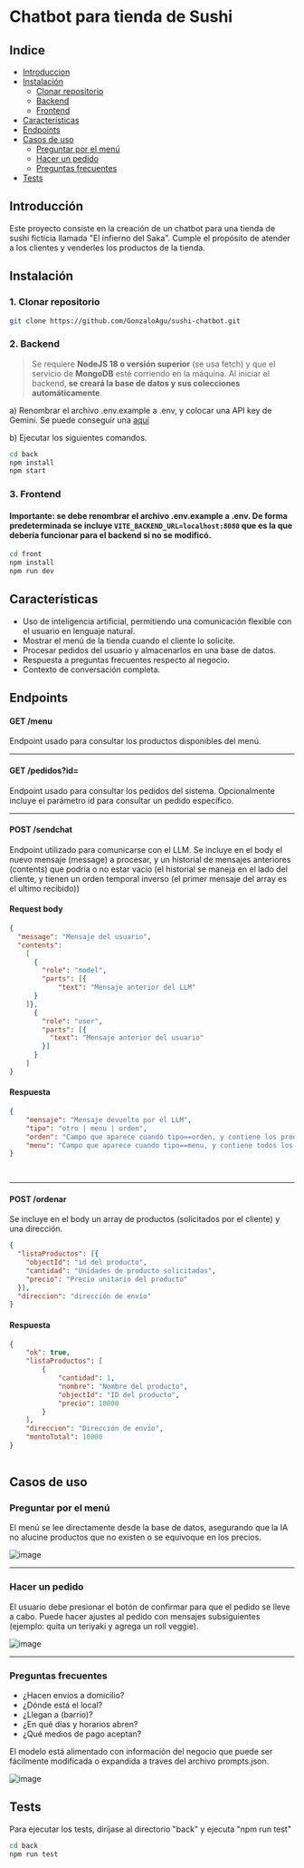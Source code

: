 # Chatbot para tienda de Sushi

## Indice

- [Introduccion](#introducción)
- [Instalación](#instalación)
  - [Clonar repositorio](#1-clonar-repositorio)
  - [Backend](#2-backend)
  - [Frontend](#3-frontend)
- [Características](#características)
- [Endpoints](#endpoints)
- [Casos de uso](#casos-de-uso)
  - [Preguntar por el menú](#preguntar-por-el-menú)
  - [Hacer un pedido](#hacer-un-pedido)
  - [Preguntas frecuentes](#preguntas-frecuentes)
- [Tests](#tests)

## Introducción
Este proyecto consiste en la creación de un chatbot para una tienda de sushi ficticia llamada "El infierno del Saka". Cumple el propósito de atender a los clientes y venderles los productos de la tienda.

## Instalación

### 1. Clonar repositorio
```bash
git clone https://github.com/GonzaloAgu/sushi-chatbot.git
```

### 2. Backend

> Se requiere **NodeJS 18 o versión superior** (se usa fetch) y que el servicio de **MongoDB** esté corriendo en la máquina. Al iniciar el backend, **se creará la base de datos y sus colecciones automáticamente**.

a) Renombrar el archivo .env.example a .env, y colocar una API key de Gemini. Se puede conseguir una [aquí](https://aistudio.google.com/apikey)

b) Ejecutar los siguientes comandos.

```bash
cd back
npm install
npm start
```

### 3. Frontend

#### **Importante**: se debe renombrar el archivo .env.example a .env. De forma predeterminada se incluye ``VITE_BACKEND_URL=localhost:8080`` que es la que debería funcionar para el backend si no se modificó.

```bash
cd front
npm install
npm run dev
```

## Características
- Uso de inteligencia artificial, permitiendo una comunicación flexible con el usuario en lenguaje natural.
- Mostrar el menú de la tienda cuando el cliente lo solicite.
- Procesar pedidos del usuario y almacenarlos en una base de datos.
- Respuesta a preguntas frecuentes respecto al negocio.
- Contexto de conversación completa.

## Endpoints

#### **GET /menu**

Endpoint usado para consultar los productos disponibles del menú.

---

#### **GET /pedidos?id=**

Endpoint usado para consultar los pedidos del sistema. Opcionalmente incluye el parámetro id para consultar un pedido específico.

---

#### **POST /sendchat**

Endpoint utilizado para comunicarse con el LLM. Se incluye en el body el nuevo mensaje (message) a procesar, y un historial de mensajes anteriores (contents) que podría o no estar vacío (el historial se maneja en el lado del cliente, y tienen un orden temporal inverso (el primer mensaje del array es el ultimo recibido))

#### Request body
```json
{
  "message": "Mensaje del usuario",
  "contents":
    [
      {
        "role": "model",
        "parts": [{
            "text": "Mensaje anterior del LLM"
      }
    ]},
      {
        "role": "user",
        "parts": [{
          "text": "Mensaje anterior del usuario"
        }]
      }
    ]
}
```

#### Respuesta

```json
{
    "mensaje": "Mensaje devuelto por el LLM",
    "tipo": "otro | menu | orden",
    "orden": "Campo que aparece cuando tipo==orden, y contiene los productos solicitados por el cliente en su mensaje",
    "menu": "Campo que aparece cuando tipo==menu, y contiene todos los productos de la tienda"
}

  
```

---

#### **POST /ordenar**
Se incluye en el body un array de productos (solicitados por el cliente) y una dirección.
```json
{
  "listaProductos": [{
    "objectId": "id del producto",
    "cantidad": "Unidades de producto solicitadas",
    "precio": "Precio unitario del producto"
  }],
  "direccion": "dirección de envío"
}
```

#### Respuesta

```json
{
    "ok": true,
    "listaProductos": [
        {
            "cantidad": 1,
            "nombre": "Nombre del producto",
            "objectId": "ID del producto",
            "precio": 10000
        }
    ],
    "direccion": "Dirección de envío",
    "montoTotal": 10000
}
  
```

## Casos de uso

### Preguntar por el menú
El menú se lee directamente desde la base de datos, asegurando que la IA no alucine productos que no existen o se equivoque en los precios.

![image](https://github.com/user-attachments/assets/153e8870-4377-4822-bcf3-4e6a6f9e79e2)

---
### Hacer un pedido
El usuario debe presionar el botón de confirmar para que el pedido se lleve a cabo. Puede hacer ajustes al pedido con mensajes subsiguientes (ejemplo: quita un teriyaki y agrega un roll veggie).

![image](https://github.com/user-attachments/assets/d07afb4d-f75c-4e6d-b9f5-2240d446c372)

---
### Preguntas frecuentes

- ¿Hacen envíos a domicilio?
- ¿Dónde está el local?
- ¿Llegan a (barrio)?
- ¿En qué días y horarios abren?
- ¿Qué medios de pago aceptan?

El modelo está alimentado con información del negocio que puede ser fácilmente modificada o expandida a traves del archivo prompts.json.

![image](https://github.com/user-attachments/assets/7800ffc4-2f88-43bb-bc43-0a3474d5f354)


## Tests

Para ejecutar los tests, diríjase al directorio "back" y ejecuta "npm run test"

```bash
cd back
npm run test
```